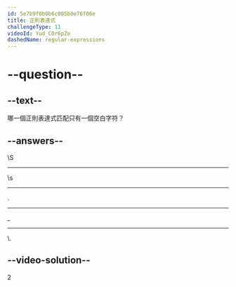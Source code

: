 ```yaml
---
id: 5e7b9f0b0b6c005b0e76f06e
title: 正則表達式
challengeType: 11
videoId: Yud_COr6pZo
dashedName: regular-expressions
---
```


# --question--

## --text--

哪一個正則表達式匹配只有一個空白字符？

## --answers--

\\S

---

\\s

---

.

---

\_

---

\\.

## --video-solution--

2
